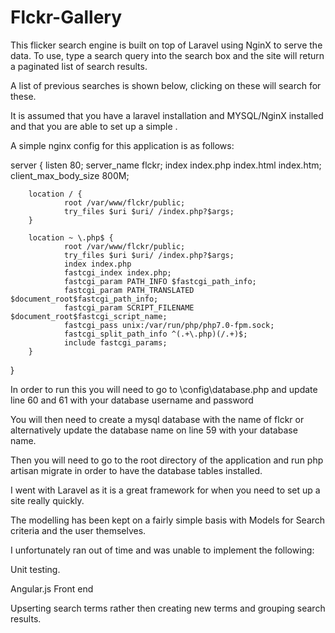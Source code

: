 # Flckr-Gallery

This flicker search engine is built on top of Laravel using NginX to serve the data. To use, type a search query into the search box and the site will return a paginated list of search results.

A list of previous searches is shown below, clicking on these will search for these.

It is assumed that you have a laravel installation and MYSQL/NginX installed and that you are able to set up a simple .

A simple nginx config for this application is as follows:

server {
        listen 80;
        server_name flckr;
        index index.php index.html index.htm;
        client_max_body_size 800M;

        location / {
                root /var/www/flckr/public;
                try_files $uri $uri/ /index.php?$args;
        }

        location ~ \.php$ {
                root /var/www/flckr/public;
                try_files $uri $uri/ /index.php?$args;
                index index.php
                fastcgi_index index.php;
                fastcgi_param PATH_INFO $fastcgi_path_info;
                fastcgi_param PATH_TRANSLATED $document_root$fastcgi_path_info;
                fastcgi_param SCRIPT_FILENAME $document_root$fastcgi_script_name;
                fastcgi_pass unix:/var/run/php/php7.0-fpm.sock;
                fastcgi_split_path_info ^(.+\.php)(/.+)$;
                include fastcgi_params;
        }
}

In order to run this you will need to go to \config\database.php and update line 60 and 61 with your database username and password


You will then need to create a mysql database with the name of flckr or alternatively update the database name on line 59 with your database name.

Then you will need to go to the root directory of the application and run php artisan migrate in order to have the database tables installed.

I went with Laravel as it is a great framework for when you need to set up a site really quickly.

The modelling has been kept on a fairly simple basis with Models for Search criteria and the user themselves.

I unfortunately ran out of time and was unable to implement the following:

Unit testing.

Angular.js Front end

Upserting search terms rather then creating new terms and grouping search results.



